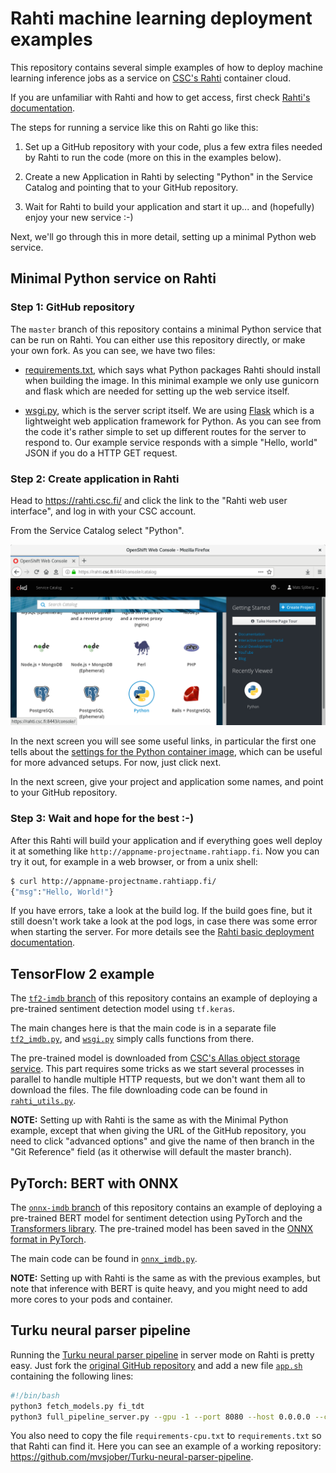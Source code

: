 # Rahti machine learning deployment examples

This repository contains several simple examples of how to deploy machine learning inference jobs as a service on [CSC's Rahti](https://rahti.csc.fi/) container cloud.

If you are unfamiliar with Rahti and how to get access, first check [Rahti's documentation](https://rahti.csc.fi/).

The steps for running a service like this on Rahti go like this:

1. Set up a GitHub repository with your code, plus a few extra files needed by Rahti to run the code (more on this in the examples below).

2. Create a new Application in Rahti by selecting "Python" in the Service Catalog and pointing that to your GitHub repository.

3. Wait for Rahti to build your application and start it up... and (hopefully) enjoy your new service :-)

Next, we'll go through this in more detail, setting up a minimal Python web service.


## Minimal Python service on Rahti

### Step 1: GitHub repository

The `master` branch of this repository contains a minimal Python service that can be run on Rahti.  You can either use this repository directly, or make your own fork.  As you can see, we have two files: 

- [requirements.txt](requirements.txt), which says what Python packages Rahti should install when building the image.  In this minimal example we only use gunicorn and flask which are needed for setting up the web service itself.

- [wsgi.py](wsgi.py), which is the server script itself.  We are using [Flask](https://www.palletsprojects.com/p/flask/) which is a lightweight web application framework for Python.  As you can see from the code it's rather simple to set up different routes for the server to respond to.  Our example service responds with a simple "Hello, world" JSON if you do a HTTP GET request.

### Step 2: Create application in Rahti

Head to <https://rahti.csc.fi/> and click the link to the "Rahti web user interface", and log in with your CSC account.

From the Service Catalog select "Python".

![Image of Rahti web user interface: selecting Python from the Service Catalog](images/rahti-1.png)

In the next screen you will see some useful links, in particular the first one tells about the [settings for the Python container image](https://github.com/sclorg/s2i-python-container/blob/master/3.6/README.md), which can be useful for more advanced setups.  For now, just click next.

In the next screen, give your project and application some names, and point to your GitHub repository.

### Step 3: Wait and hope for the best :-)

After this Rahti will build your application and if everything goes well deploy it at something like `http://appname-projectname.rahtiapp.fi`.  Now you can try it out, for example in a web browser, or from a unix shell:

```bash
$ curl http://appname-projectname.rahtiapp.fi/
{"msg":"Hello, World!"}
```

If you have errors, take a look at the build log.  If the build goes fine, but it still doesn't work take a look at the pod logs, in case there was some error when starting the server.  For more details see the [Rahti basic deployment documentation](https://rahti.csc.fi/tutorials/basic-console/).

## TensorFlow 2 example

The [`tf2-imdb` branch](https://github.com/mvsjober/rahti-test/tree/tf2-imdb/) of this repository contains an example of deploying a pre-trained sentiment detection model using `tf.keras`.

The main changes here is that the main code is in a separate file [`tf2_imdb.py`](https://github.com/mvsjober/rahti-test/blob/tf2-imdb/tf2_imdb.py), and [`wsgi.py`](https://github.com/mvsjober/rahti-test/blob/tf2-imdb/wsgi.py) simply calls functions from there.

The pre-trained model is downloaded from [CSC's Allas object storage service](https://docs.csc.fi/#data/Allas/).  This part requires some tricks as we start several processes in parallel to handle multiple HTTP requests, but we don't want them all to download the files.  The file downloading code can be found in [`rahti_utils.py`](https://github.com/mvsjober/rahti-test/blob/tf2-imdb/rahti_utils.py).

**NOTE:** Setting up with Rahti is the same as with the Minimal Python example, except that when giving the URL of the GitHub repository, you need to click "advanced options" and give the name of then branch in the "Git Reference" field (as it otherwise will default the master branch).

## PyTorch: BERT with ONNX

The [`onnx-imdb` branch](https://github.com/mvsjober/rahti-test/tree/onnx-imdb) of this repository contains an example of deploying a pre-trained BERT model for sentiment detection using PyTorch and the [Transformers library](https://huggingface.co/transformers/).  The pre-trained model has been saved in the [ONNX format in PyTorch](https://pytorch.org/docs/stable/onnx.html).

The main code can be found in [`onnx_imdb.py`](https://github.com/mvsjober/rahti-test/blob/onnx-imdb/onnx_imdb.py).

**NOTE:** Setting up with Rahti is the same as with the previous examples, but note that inference with BERT is quite heavy, and you might need to add more cores to your pods and container.


## Turku neural parser pipeline

Running the [Turku neural parser pipeline](http://turkunlp.org/Turku-neural-parser-pipeline/) in server mode on Rahti is pretty easy.  Just fork the [original GitHub repository](https://github.com/TurkuNLP/Turku-neural-parser-pipeline) and add a new file [`app.sh`](https://github.com/mvsjober/Turku-neural-parser-pipeline/blob/master/app.sh) containing the following lines:

```bash
#!/bin/bash
python3 fetch_models.py fi_tdt
python3 full_pipeline_server.py --gpu -1 --port 8080 --host 0.0.0.0 --conf models_fi_tdt/pipelines.yaml parse_plaintext
```

You also need to copy the file `requirements-cpu.txt` to `requirements.txt` so that Rahti can find it.  Here you can see an example of a working repository: <https://github.com/mvsjober/Turku-neural-parser-pipeline>.

